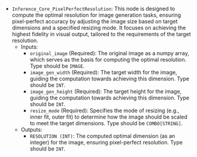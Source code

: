 - `Inference_Core_PixelPerfectResolution`: This node is designed to compute the optimal resolution for image generation tasks, ensuring pixel-perfect accuracy by adjusting the image size based on target dimensions and a specified resizing mode. It focuses on achieving the highest fidelity in visual output, tailored to the requirements of the target resolution.
    - Inputs:
        - `original_image` (Required): The original image as a numpy array, which serves as the basis for computing the optimal resolution. Type should be `IMAGE`.
        - `image_gen_width` (Required): The target width for the image, guiding the computation towards achieving this dimension. Type should be `INT`.
        - `image_gen_height` (Required): The target height for the image, guiding the computation towards achieving this dimension. Type should be `INT`.
        - `resize_mode` (Required): Specifies the mode of resizing (e.g., inner fit, outer fit) to determine how the image should be scaled to meet the target dimensions. Type should be `COMBO[STRING]`.
    - Outputs:
        - `RESOLUTION (INT)`: The computed optimal dimension (as an integer) for the image, ensuring pixel-perfect resolution. Type should be `INT`.
